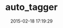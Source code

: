---
layout: post
title:  "auto_tagger"
repo:   "zilkey/auto_tagger"
date:   2015-02-18 17:19:29
gemurl: http://github.com/zilkey/auto_tagger
---